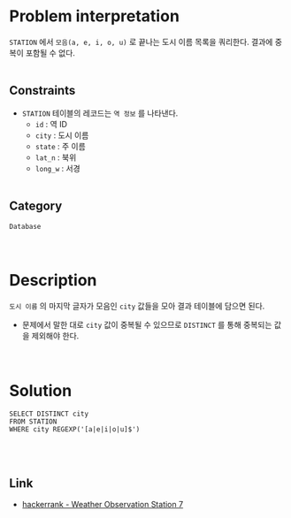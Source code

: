 # Problem interpretation
`STATION` 에서 `모음(a, e, i, o, u)` 로 끝나는 도시 이름 목록을 쿼리한다. 결과에 중복이 포함될 수 없다.
<br/><br/>

## Constraints
- `STATION` 테이블의 레코드는 `역 정보` 를 나타낸다.
    - `id` : 역 ID
    - `city` : 도시 이름
    - `state` : 주 이름
    - `lat_n` : 북위
    - `long_w` : 서경
<br/><br/>

## Category
`Database`
<br/><br/><br/>

# Description
`도시 이름` 의 마지막 글자가 모음인 `city` 값들을 모아 결과 테이블에 담으면 된다.
- 문제에서 말한 대로 `city` 값이 중복될 수 있으므로 `DISTINCT` 를 통해 중복되는 값을 제외해야 한다.
<br/><br/><br/>

# Solution
```mysql
SELECT DISTINCT city
FROM STATION
WHERE city REGEXP('[a|e|i|o|u]$')
```
<br/><br/>

## Link
- [hackerrank - Weather Observation Station 7](https://www.hackerrank.com/challenges/weather-observation-station-7/problem?isFullScreen=true)